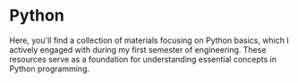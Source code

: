 # Python

Here, you'll find a collection of materials focusing on Python basics, which I actively engaged with during my first semester of engineering. These resources serve as a foundation for understanding essential concepts in Python programming. 
